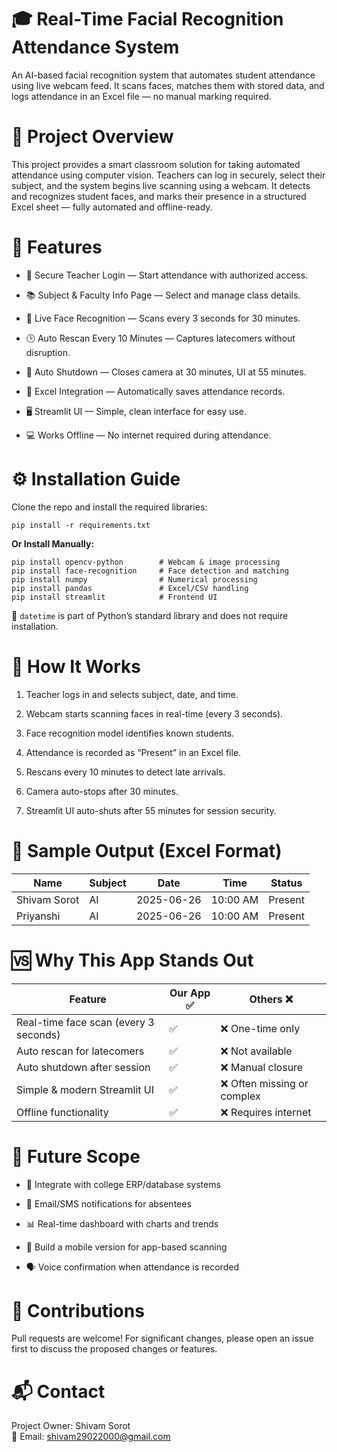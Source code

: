 # 🎓 Real-Time Facial Recognition Attendance System
An AI-based facial recognition system that automates student attendance using live webcam feed. It scans faces, matches them with stored data, and logs attendance in an Excel file — no manual marking required.

# 📌 Project Overview
This project provides a smart classroom solution for taking automated attendance using computer vision. Teachers can log in securely, select their subject, and the system begins live scanning using a webcam. It detects and recognizes student faces, and marks their presence in a structured Excel sheet — fully automated and offline-ready.

# 🔑 Features
* 🔐 Secure Teacher Login — Start attendance with authorized access.

* 📚 Subject & Faculty Info Page — Select and manage class details.

* 🎥 Live Face Recognition — Scans every 3 seconds for 30 minutes.

* 🕒 Auto Rescan Every 10 Minutes — Captures latecomers without disruption.

* 🛑 Auto Shutdown — Closes camera at 30 minutes, UI at 55 minutes.

* 📁 Excel Integration — Automatically saves attendance records.

* 🖥️ Streamlit UI — Simple, clean interface for easy use.

* 💻 Works Offline — No internet required during attendance.

# ⚙️ Installation Guide
Clone the repo and install the required libraries:
``` 
pip install -r requirements.txt  
```
**Or Install Manually:**
```
pip install opencv-python        # Webcam & image processing
pip install face-recognition     # Face detection and matching
pip install numpy                # Numerical processing
pip install pandas               # Excel/CSV handling
pip install streamlit            # Frontend UI  
```
🧠 `datetime` is part of Python’s standard library and does not require installation.

# 🚦 How It Works
1. Teacher logs in and selects subject, date, and time.

2. Webcam starts scanning faces in real-time (every 3 seconds).

3. Face recognition model identifies known students.

4. Attendance is recorded as “Present” in an Excel file.

5. Rescans every 10 minutes to detect late arrivals.

6. Camera auto-stops after 30 minutes.

7. Streamlit UI auto-shuts after 55 minutes for session security.

# 📄 Sample Output (Excel Format)
|Name|	Subject|	Date|	Time|	Status|  
|----|---------|------|-----|-------|
|Shivam Sorot|	AI|	2025-06-26|	10:00 AM|	Present|
|Priyanshi |	AI	|2025-06-26|	10:00 AM|	Present|

# 🆚 Why This App Stands Out
|Feature	|Our App ✅	|Others ❌|  
|---------|-----------|-----------|
|Real-time face scan (every 3 seconds)|	✅	|❌ One-time only|
|Auto rescan for latecomers	|✅|	❌ Not available|
|Auto shutdown after session	|✅|	❌ Manual closure|
|Simple & modern Streamlit UI|	✅	|❌ Often missing or complex|
|Offline functionality	|✅	|❌ Requires internet|

# 🚀 Future Scope
* 🔗 Integrate with college ERP/database systems

* 📩 Email/SMS notifications for absentees

* 📊 Real-time dashboard with charts and trends

* 📱 Build a mobile version for app-based scanning

* 🗣️ Voice confirmation when attendance is recorded

# 🤝 Contributions
Pull requests are welcome!
For significant changes, please open an issue first to discuss the proposed changes or features.

# 📬 Contact
Project Owner: Shivam Sorot  
📧 Email: shivam29022000@gmail.com

